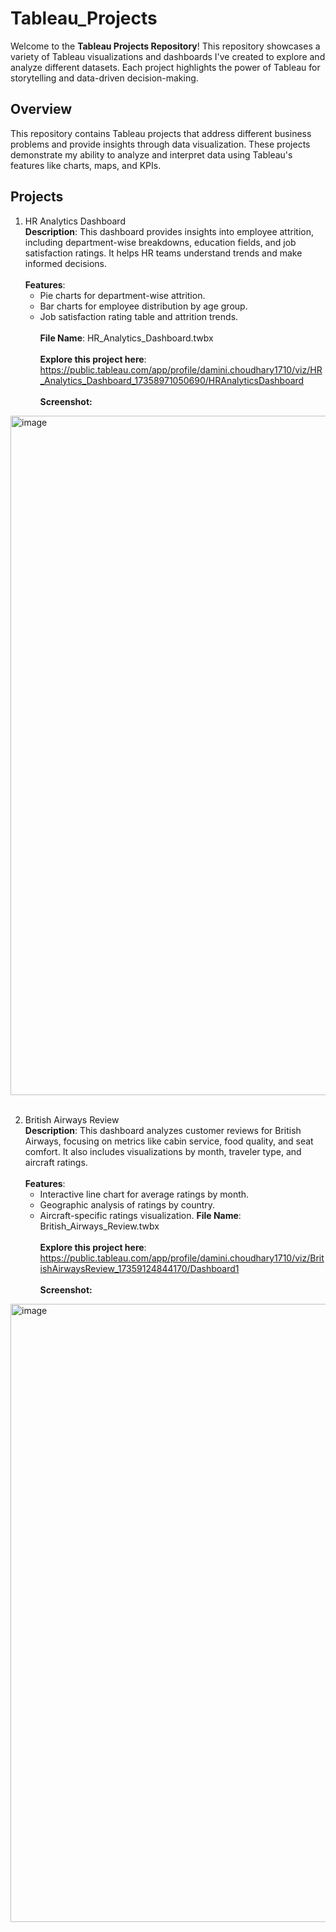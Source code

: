 # Tableau_Projects
Welcome to the **Tableau Projects Repository**! This repository showcases a variety of Tableau visualizations and dashboards I've created to explore and analyze different datasets. Each project highlights the power of Tableau for storytelling and data-driven decision-making.

## Overview
This repository contains Tableau projects that address different business problems and provide insights through data visualization. These projects demonstrate my ability to analyze and interpret data using Tableau's features like charts, maps, and KPIs.

## Projects
1. HR Analytics Dashboard<br>
   **Description**: This dashboard provides insights into employee attrition, including department-wise breakdowns, education fields, and job satisfaction ratings. It helps HR teams understand trends and make informed decisions.<br><br>
   **Features**:<br>
      - Pie charts for department-wise attrition.<br>
      - Bar charts for employee distribution by age group.<br>
      - Job satisfaction rating table and attrition trends.<br><br>
   **File Name**: HR_Analytics_Dashboard.twbx<br><br>
   **Explore this project here**: https://public.tableau.com/app/profile/damini.choudhary1710/viz/HR_Analytics_Dashboard_17358971050690/HRAnalyticsDashboard <br><br>
**Screenshot:**<br>
<img width="1087" alt="image" src="https://github.com/user-attachments/assets/9db8196b-b507-45c7-a817-0b70b9a595d7" />
<br><br>

2. British Airways Review<br>
   **Description**: This dashboard analyzes customer reviews for British Airways, focusing on metrics like cabin service, food quality, and seat comfort. It also includes visualizations by month, traveler type, and aircraft ratings.<br><br>
   **Features**:<br>
    - Interactive line chart for average ratings by month.
    - Geographic analysis of ratings by country.
    - Aircraft-specific ratings visualization.
    **File Name**: British_Airways_Review.twbx<br><br>
    **Explore this project here**: https://public.tableau.com/app/profile/damini.choudhary1710/viz/BritishAirwaysReview_17359124844170/Dashboard1 <br><br>
**Screenshot:**<br>
<img width="989" alt="image" src="https://github.com/user-attachments/assets/932b73ca-c344-4618-a901-adfeeb821136" />
<br><br>

